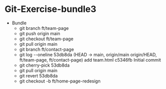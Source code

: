 # Git-Exercise-bundle3


* Bundle
   - git branch ft/team-page
   - git push origin main
   - git checkout ft/team-page
   - git pull origin main
   - git branch ft/contact-page
   - git log --oneline 53db8da (HEAD -> main, origin/main  origin/HEAD, ft/team-page, ft/contact-page) add team.html
   c5346fb Initial commit
   - git cherry-pick 53db8da
   - git pull origin main
   - git revert 53db8da
   - git checkout -b ft/home-page-redesign
